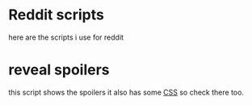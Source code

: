 # Reddit scripts
here are the scripts i use for reddit

# reveal spoilers
this script shows the spoilers it also has some [CSS](https://github.com/Level004/inject-js-css/blob/main/CSS/reddit/revealSpoilers.css)
so check there too.